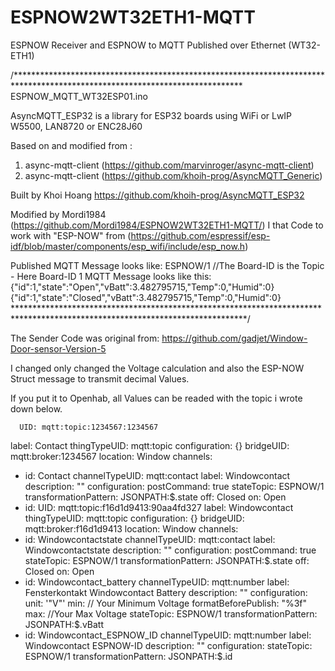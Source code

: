 # ESPNOW2WT32ETH1-MQTT
ESPNOW Receiver and ESPNOW to MQTT Published over Ethernet (WT32-ETH1)

/****************************************************************************************************************************
  ESPNOW_MQTT_WT32ESP01.ino

  AsyncMQTT_ESP32 is a library for ESP32 boards using WiFi or LwIP W5500, LAN8720 or ENC28J60

  Based on and modified from :

  1) async-mqtt-client (https://github.com/marvinroger/async-mqtt-client)
  2) async-mqtt-client (https://github.com/khoih-prog/AsyncMQTT_Generic)

  Built by Khoi Hoang https://github.com/khoih-prog/AsyncMQTT_ESP32

  Modified by Mordi1984 (https://github.com/Mordi1984/ESPNOW2WT32ETH1-MQTT/)
  I that Code to work with "ESP-NOW" from (https://github.com/espressif/esp-idf/blob/master/components/esp_wifi/include/esp_now.h)

  Published MQTT Message looks like: 
  ESPNOW/1 //The Board-ID is the Topic - Here Board-ID 1
  MQTT Message looks like this:
  {"id":1,"state":"Open","vBatt":3.482795715,"Temp":0,"Humid":0}
  {"id":1,"state":"Closed","vBatt":3.482795715,"Temp":0,"Humid":0}
      *****************************************************************************************************************************/

  The Sender Code was original from:
  https://github.com/gadjet/Window-Door-sensor-Version-5
  
  I changed only changed the Voltage calculation and also the ESP-NOW Struct message to transmit decimal Values.
  
  
  If you put it to Openhab, all Values can be readed with the topic i wrote down below.
      
      UID: mqtt:topic:1234567:1234567
label: Contact
thingTypeUID: mqtt:topic
configuration: {}
bridgeUID: mqtt:broker:1234567
location: Window
channels:
  - id: Contact
    channelTypeUID: mqtt:contact
    label: Windowcontact
    description: ""
    configuration:
      postCommand: true
      stateTopic: ESPNOW/1
      transformationPattern: JSONPATH:$.state
      off: Closed
      on: Open
  - id: UID: mqtt:topic:f16d1d9413:90aa4fd327
label: Windowcontact
thingTypeUID: mqtt:topic
configuration: {}
bridgeUID: mqtt:broker:f16d1d9413
location: Window
channels:
  - id: Windowcontactstate
    channelTypeUID: mqtt:contact
    label: Windowcontactstate
    description: ""
    configuration:
      postCommand: true
      stateTopic: ESPNOW/1
      transformationPattern: JSONPATH:$.state
      off: Closed
      on: Open
  - id: Windowcontact_battery
    channelTypeUID: mqtt:number
    label: Fensterkontakt Windowcontact Battery
    description: ""
    configuration:
      unit: '"V"'
      min: // Your Minimum Voltage
      formatBeforePublish: "%3f"
      max: //Your Max Voltage
      stateTopic: ESPNOW/1
      transformationPattern: JSONPATH:$.vBatt
  - id: Windowcontact_ESPNOW_ID
    channelTypeUID: mqtt:number
    label: Windowcontact ESPNOW-ID
    description: ""
    configuration:
      stateTopic: ESPNOW/1
      transformationPattern: JSONPATH:$.id
